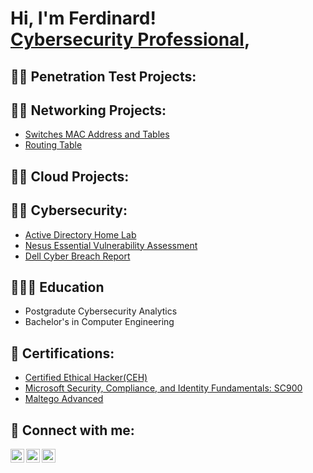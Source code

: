 <h1>Hi, I'm Ferdinard! <br><a href="https://www.linkedin.com/in/ahenkorah-ferdinand/">Cybersecurity Professional</a>,
<h2>👨‍💻 Penetration Test Projects:</h2>

 
 <h2>👨‍💻 Networking Projects:</h2>
 
  - [Switches MAC Address and Tables](https://github.com/FerdCyber/CCNA-Switches-Mac-address-and-table)
  - [Routing Table](https://github.com/FerdCyber/Routing-Table)

    
<h2>👨‍💻 Cloud Projects:</h2>

<h2>👨‍💻 Cybersecurity:</h2>

  - [Active Directory Home Lab](https://github.com/FerdCyber/ActiveDirectoryLab)
  - [Nesus Essential Vulnerability Assessment](https://github.com/FerdCyber/NesusVulnerabilityAssesment)
  - [Dell Cyber Breach Report](https://drive.google.com/file/d/1hOP4O1lNexMpkPwjN3LCYkARObYPdb_d/view?usp=sharing)

<h2>👨🏽‍🎓 Education</h2>

- Postgradute Cybersecurity Analytics
- Bachelor's in Computer Engineering

<h2>📜 Certifications:</h2>

 - [Certified Ethical Hacker(CEH)](https://drive.google.com/file/d/15XZOzl2UPP4FWNQk28cVr2OUP1nk8WeZ/view?usp=sharing)
 - [Microsoft Security, Compliance, and Identity Fundamentals: SC900](https://drive.google.com/file/d/1KkCf0-fboYMnxD5be4rQr4rRbI6pdk9O/view?usp=sharing)
 - [Maltego Advanced](https://drive.google.com/file/d/10d8r1fL_xJwRdOROrn-35xYINLF39-yj/view?usp=sharing)

<h2> 🤳 Connect with me:</h2>

[<img align="left" alt="JoshMadakor | Twitter" width="22px" src="https://cdn.jsdelivr.net/npm/simple-icons@v3/icons/twitter.svg" />][twitter]
[<img align="left" alt="JoshMadakor | LinkedIn" width="22px" src="https://cdn.jsdelivr.net/npm/simple-icons@v3/icons/linkedin.svg" />][linkedin]
[<img align="left" alt="JoshMadakor | Instagram" width="22px" src="https://cdn.jsdelivr.net/npm/simple-icons@v3/icons/instagram.svg" />][instagram]

[twitter]: https://twitter.com/FerdCyber
[instagram]: https://www.instagram.com/ferdcyber/
[linkedin]: https://www.linkedin.com/in/ferdcyber/

<!--
**joshmadakor1/joshmadakor1** is a ✨ _special_ ✨ repository because its `README.md` (this file) appears on your GitHub profile.

Here are some ideas to get you started:

- 🔭 I’m currently working on ...
- 🌱 I’m currently learning ...
- 👯 I’m looking to collaborate on ...
- 🤔 I’m looking for help with ...
- 💬 Ask me about ...
- 📫 How to reach me: ...
- 😄 Pronouns: ...
- ⚡ Fun fact: ...
-->
